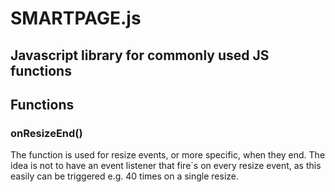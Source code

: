 # SMARTPAGE.js #
Javascript library for commonly used JS functions
--

## Functions ##

### onResizeEnd() ###
The function is used for resize events, or more specific, when they end.
The idea is not to have an event listener that fire´s on every resize event, as this easily can be triggered e.g. 40 times on a single resize. 

